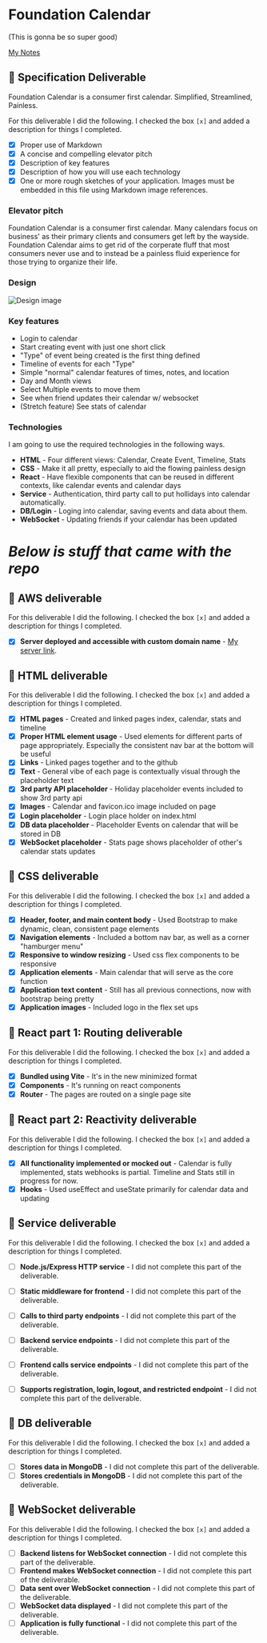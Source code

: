 # Foundation Calendar

(This is gonna be so super good)

[My Notes](notes.md)

## 🚀 Specification Deliverable

Foundation Calendar is a consumer first calendar. Simplified, Streamlined, Painless.

For this deliverable I did the following. I checked the box `[x]` and added a description for things I completed.

- [x] Proper use of Markdown
- [x] A concise and compelling elevator pitch
- [x] Description of key features
- [x] Description of how you will use each technology
- [x] One or more rough sketches of your application. Images must be embedded in this file using Markdown image references.

### Elevator pitch

Foundation Calendar is a consumer first calendar. Many calendars focus on business' as their primary clients and consumers get left by the wayside. Foundation Calendar aims to get rid of the corperate fluff that most consumers never use and to instead be a painless fluid experience for those trying to organize their life. 

### Design

![Design image](design.png)

### Key features

- Login to calendar
- Start creating event with just one short click
- "Type" of event being created is the first thing defined
- Timeline of events for each "Type"
- Simple "normal" calendar features of times, notes, and location
- Day and Month views
- Select Multiple events to move them
- See when friend updates their calendar w/ websocket
- (Stretch feature) See stats of calendar

### Technologies

I am going to use the required technologies in the following ways.

- **HTML** - Four different views: Calendar, Create Event, Timeline, Stats
- **CSS** - Make it all pretty, especially to aid the flowing painless design
- **React** - Have flexible components that can be reused in different contexts, like calendar events and calendar days
- **Service** - Authentication, third party call to put hollidays into calendar automatically.
- **DB/Login** - Loging into calendar, saving events and data about them.
- **WebSocket** - Updating friends if your calendar has been updated




# ***Below is stuff that came with the repo***

## 🚀 AWS deliverable

For this deliverable I did the following. I checked the box `[x]` and added a description for things I completed.

- [x] **Server deployed and accessible with custom domain name** - [My server link](https://yourdomainnamehere.click).

## 🚀 HTML deliverable

For this deliverable I did the following. I checked the box `[x]` and added a description for things I completed.

- [x] **HTML pages** - Created and linked pages index, calendar, stats and timeline
- [x] **Proper HTML element usage** - Used elements for different parts of page appropriately. Especially the consistent nav bar at the bottom will be useful
- [x] **Links** - Linked pages together and to the github
- [x] **Text** - General vibe of each page is contextually visual through the placeholder text
- [x] **3rd party API placeholder** - Holiday placeholder events included to show 3rd party api
- [x] **Images** - Calendar and favicon.ico image included on page
- [x] **Login placeholder** - Login place holder on index.html
- [x] **DB data placeholder** - Placeholder Events on calendar that will be stored in DB
- [x] **WebSocket placeholder** - Stats page shows placeholder of other's calendar stats updates

## 🚀 CSS deliverable

For this deliverable I did the following. I checked the box `[x]` and added a description for things I completed.

- [x] **Header, footer, and main content body** - Used Bootstrap to make dynamic, clean, consistent page elements
- [x] **Navigation elements** - Included a bottom nav bar, as well as a corner "hamburger menu"
- [x] **Responsive to window resizing** - Used css flex components to be responsive
- [x] **Application elements** - Main calendar that will serve as the core function
- [x] **Application text content** - Still has all previous connections, now with bootstrap being pretty
- [x] **Application images** - Included logo in the flex set ups

## 🚀 React part 1: Routing deliverable

For this deliverable I did the following. I checked the box `[x]` and added a description for things I completed.

- [x] **Bundled using Vite** - It's in the new minimized format
- [x] **Components** - It's running on react components
- [x] **Router** - The pages are routed on a single page site

## 🚀 React part 2: Reactivity deliverable

For this deliverable I did the following. I checked the box `[x]` and added a description for things I completed.

- [x] **All functionality implemented or mocked out** - Calendar is fully implemented, stats webhooks is partial. Timeline and Stats still in progress for now.
- [x] **Hooks** - Used useEffect and useState primarily for calendar data and updating

## 🚀 Service deliverable

For this deliverable I did the following. I checked the box `[x]` and added a description for things I completed.

- [ ] **Node.js/Express HTTP service** - I did not complete this part of the deliverable.
- [ ] **Static middleware for frontend** - I did not complete this part of the deliverable.
- [ ] **Calls to third party endpoints** - I did not complete this part of the deliverable.
- [ ] **Backend service endpoints** - I did not complete this part of the deliverable.
- [ ] **Frontend calls service endpoints** - I did not complete this part of the deliverable.
- [ ] **Supports registration, login, logout, and restricted endpoint** - I did not complete this part of the deliverable.


## 🚀 DB deliverable

For this deliverable I did the following. I checked the box `[x]` and added a description for things I completed.

- [ ] **Stores data in MongoDB** - I did not complete this part of the deliverable.
- [ ] **Stores credentials in MongoDB** - I did not complete this part of the deliverable.

## 🚀 WebSocket deliverable

For this deliverable I did the following. I checked the box `[x]` and added a description for things I completed.

- [ ] **Backend listens for WebSocket connection** - I did not complete this part of the deliverable.
- [ ] **Frontend makes WebSocket connection** - I did not complete this part of the deliverable.
- [ ] **Data sent over WebSocket connection** - I did not complete this part of the deliverable.
- [ ] **WebSocket data displayed** - I did not complete this part of the deliverable.
- [ ] **Application is fully functional** - I did not complete this part of the deliverable.
